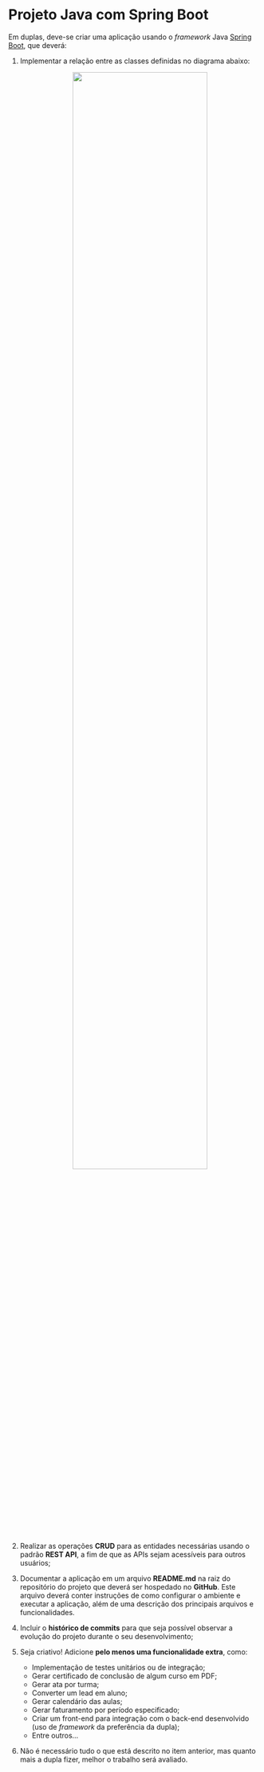 # Projeto Java com Spring Boot

Em duplas, deve-se criar uma aplicação usando o *framework* Java [Spring Boot](https://spring.io/projects/spring-boot), que deverá:
1. Implementar a relação entre as classes definidas no diagrama abaixo:

    <div align="center">
        <img src="https://user-images.githubusercontent.com/83607914/204582927-1b64ef23-d904-4302-80ed-7d6f62c1374f.png" width="75%" />
    </div>

3. Realizar as operações **CRUD** para as entidades necessárias usando o padrão **REST API**, a fim de que as APIs sejam acessíveis para outros usuários;
4. Documentar a aplicação em um arquivo **README.md** na raiz do repositório do projeto que deverá ser hospedado no **GitHub**. Este arquivo deverá conter instruções de como configurar o ambiente e executar a aplicação, além de uma descrição dos principais arquivos e funcionalidades.
5. Incluir o **histórico de commits** para que seja possível observar a evolução do projeto durante o seu desenvolvimento;
6. Seja criativo! Adicione **pelo menos uma funcionalidade extra**, como:
    * Implementação de testes unitários ou de integração;
    * Gerar certificado de conclusão de algum curso em PDF;
    * Gerar ata por turma;
    * Converter um lead em aluno;
    * Gerar calendário das aulas;
    * Gerar faturamento por período especificado;
    * Criar um front-end para integração com o back-end desenvolvido (uso de *framework* da preferência da dupla);
    * Entre outros…
7. Não é necessário tudo o que está descrito no item anterior, mas quanto mais a dupla fizer, melhor o trabalho será avaliado. 

